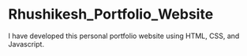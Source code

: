 # Rhushikesh_Portfolio_Website
I have developed this personal portfolio website using HTML, CSS, and Javascript.
